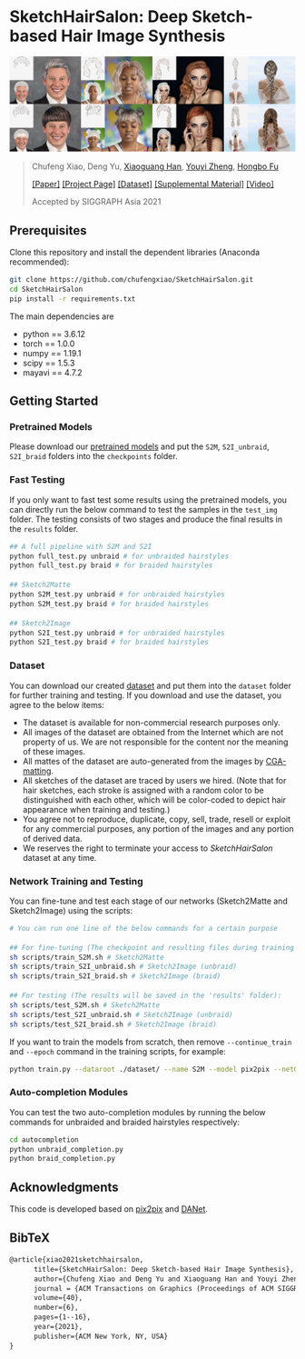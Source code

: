 # SketchHairSalon: Deep Sketch-based Hair Image Synthesis

![Teaser](./teaser.jpg)

> Chufeng Xiao, Deng Yu, [Xiaoguang Han](https://mypage.cuhk.edu.cn/academics/hanxiaoguang/), [Youyi Zheng](https://www.youyizheng.net/), [Hongbo Fu](https://sweb.cityu.edu.hk/hongbofu/)
>
> [[Paper]](https://arxiv.org/abs/2109.07874) [[Project Page]](https://chufengxiao.github.io/SketchHairSalon/) [[Dataset]](#Dataset) [[Supplemental Material]](https://github.com/chufengxiao/SketchHairSalon/blob/project-page/supp.pdf) [[Video]](https://www.youtube.com/watch?v=riJlGrRfA4Y)
>
> Accepted by SIGGRAPH Asia 2021

## Prerequisites

Clone this repository and install the dependent libraries (Anaconda recommended):

```bash
git clone https://github.com/chufengxiao/SketchHairSalon.git
cd SketchHairSalon
pip install -r requirements.txt
```

The main dependencies are

* python == 3.6.12
* torch == 1.0.0
* numpy == 1.19.1
* scipy == 1.5.3
* mayavi == 4.7.2

## Getting Started

### Pretrained Models

Please download our [pretrained models](https://drive.google.com/file/d/1XiJbvWxzDCZaA-p1s6BWKasIMVlHcOrx/view?usp=sharing) and put the `S2M`, `S2I_unbraid`, `S2I_braid` folders into the `checkpoints` folder.

### Fast Testing

If you only want to fast test some results using the pretrained models, you can directly run the below command to test the samples in the `test_img` folder. The testing consists of two stages and produce the final results in the `results` folder.

```bash
## A full pipeline with S2M and S2I
python full_test.py unbraid # for unbraided hairstyles
python full_test.py braid # for braided hairstyles

## Sketch2Matte
python S2M_test.py unbraid # for unbraided hairstyles
python S2M_test.py braid # for braided hairstyles

## Sketch2Image
python S2I_test.py unbraid # for unbraided hairstyles
python S2I_test.py braid # for braided hairstyles
```

### Dataset

You can download our created [dataset](https://drive.google.com/file/d/1hbQhEBmyDLtXnDMJabKTBRjgHMycG2YO/view?usp=sharing) and put them into the `dataset` folder for further training and testing. If you download and use the dataset, you agree to the below items:

* The dataset is available for non-commercial research purposes only.
* All images of the dataset are obtained from the Internet which are not property of us. We are not responsible for the content nor the meaning of these images.
* All mattes of the dataset are auto-generated from the images by [CGA-matting](https://github.com/Yaoyi-Li/GCA-Matting).
* All sketches of the dataset are traced by users we hired. (Note that for hair sketches, each stroke is assigned with a random color to be distinguished with each other, which will be color-coded to depict hair appearance when training and testing.)
* You agree not to reproduce, duplicate, copy, sell, trade, resell or exploit for any commercial purposes, any portion of the images and any portion of derived data.
* We reserves the right to terminate your access to *SketchHairSalon* dataset at any time.

### Network Training and Testing

You can fine-tune and test each stage of our networks (Sketch2Matte and Sketch2Image) using the scripts:

```bash
# You can run one line of the below commands for a certain purpose

## For fine-tuning (The checkpoint and resulting files during training will be saved in the 'checkpoints' folder):
sh scripts/train_S2M.sh # Sketch2Matte
sh scripts/train_S2I_unbraid.sh # Sketch2Image (unbraid)
sh scripts/train_S2I_braid.sh # Sketch2Image (braid)

## For testing (The results will be saved in the 'results' folder):
sh scripts/test_S2M.sh # Sketch2Matte
sh scripts/test_S2I_unbraid.sh # Sketch2Image (unbraid)
sh scripts/test_S2I_braid.sh # Sketch2Image (braid)
```

If you want to train the models from scratch, then remove `--continue_train` and `--epoch` command in the training scripts, for example:

```bash
python train.py --dataroot ./dataset/ --name S2M --model pix2pix --netG unet_at --dataset_mode matte --use_aug --batch_size 10 --save_epoch_freq 50 --epoch_count 1 --n_epochs 200 --n_epochs_decay 0 --display_freq 10 --save_latest_freq 40000  --print_freq 100 --no_flip --gpu_ids 0
```

### Auto-completion Modules

You can test the two auto-completion modules by running the below commands for unbraided and braided hairstyles respectively:

```bash
cd autocompletion
python unbraid_completion.py
python braid_completion.py
```

## Acknowledgments

This code is developed based on [pix2pix](https://github.com/phillipi/pix2pix) and [DANet](https://github.com/junfu1115/DANet).

## BibTeX

```tex
@article{xiao2021sketchhairsalon,
      title={SketchHairSalon: Deep Sketch-based Hair Image Synthesis}, 
      author={Chufeng Xiao and Deng Yu and Xiaoguang Han and Youyi Zheng and Hongbo Fu},
      journal = {ACM Transactions on Graphics (Proceedings of ACM SIGGRAPH Asia 2021)},
      volume={40},
      number={6},
      pages={1--16},
      year={2021},
      publisher={ACM New York, NY, USA}
}
```

